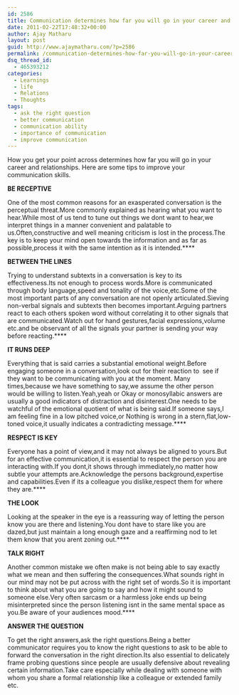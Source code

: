 ```yaml
---
id: 2586
title: Communication determines how far you will go in your career and relationships
date: 2011-02-22T17:48:32+00:00
author: Ajay Matharu
layout: post
guid: http://www.ajaymatharu.com/?p=2586
permalink: /communication-determines-how-far-you-will-go-in-your-career-and-relationships/
dsq_thread_id:
  - 465393212
categories:
  - Learnings
  - life
  - Relations
  - Thoughts
tags:
  - ask the right question
  - better communication
  - communication ability
  - importance of communication
  - improve communication
---
```

<span><span>How you get your point across determines how far you will go in your career and relationships. Here are some tips to improve your communication skills.<br /> </span></span>

<span><span><strong>BE RECEPTIVE </strong></span></span>

One of the most common reasons for an exasperated conversation is the perceptual threat.More commonly explained as hearing what you want to hear.While most of us tend to tune out things we dont want to hear,we interpret things in a manner convenient and palatable to us.Often,constructive and well meaning criticism is lost in the process.The key is to keep your mind open towards the information and as far as possible,process it with the same intention as it is intended.****

**BETWEEN THE LINES** 

Trying to understand subtexts in a conversation is key to its effectiveness.Its not enough to process words.More is communicated through body language,speed and tonality of the voice,etc.Some of the most important parts of any conversation are not openly articulated.Sieving non-verbal signals and subtexts then becomes important.Arguing partners react to each others spoken word without correlating it to other signals that are communicated.Watch out for hand gestures,facial expressions,volume etc.and be observant of all the signals your partner is sending your way before reacting.****

**IT RUNS DEEP** 

Everything that is said carries a substantial emotional weight.Before engaging someone in a conversation,look out for their reaction to  see if they want to be communicating with you at the moment. Many times,because we have something to say,we assume the other person would be willing to listen.Yeah,yeah or Okay or monosyllabic answers are usually a good indicators of distraction and disinterest.One needs to be watchful of the emotional quotient of what is being said.If someone says,I am feeling fine in a low pitched voice,or Nothing is wrong in a stern,flat,low-toned voice,it usually indicates a contradicting message.****

**RESPECT IS KEY** 

Everyone has a point of view,and it may not always be aligned to yours.But for an effective communication,it is essential to respect the person you are interacting with.If you dont,it shows through immediately,no matter how subtle your attempts are.Acknowledge the persons background,expertise and capabilities.Even if its a colleague you dislike,respect them for where they are.****

**THE LOOK** 

Looking at the speaker in the eye is a reassuring way of letting the person know you are there and listening.You dont have to stare like you are dazed,but just maintain a long enough gaze and a reaffirming nod to let them know that you arent zoning out.****

**TALK RIGHT** 

Another common mistake we often make is not being able to say exactly what we mean and then suffering the consequences.What sounds right in our mind may not be put across with the right set of words.So it is important to think about what you are going to say and how it might sound to someone else.Very often sarcasm or a harmless joke ends up being misinterpreted since the person listening isnt in the same mental space as you.Be aware of your audiences mood.****

**ANSWER THE QUESTION** 

To get the right answers,ask the right questions.Being a better communicator requires you to know the right questions to ask to be able to forward the conversation in the right direction.Its also essential to delicately frame probing questions since people are usually defensive about revealing certain information.Take care especially while dealing with someone with whom you share a formal relationship like a colleague or extended family etc.
